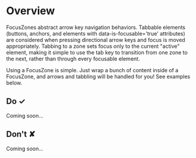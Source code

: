 # Overview
FocusZones abstract arrow key navigation behaviors. Tabbable elements (buttons, anchors, and elements with data-is-focusable&#x3D;&#39;true&#39; attributes) are considered when pressing directional arrow keys and focus is moved appropriately. Tabbing to a zone sets focus only to the current &quot;active&quot; element, making it simple to use the tab key to transition from one zone to the next, rather than through every focusable element.

Using a FocusZone is simple. Just wrap a bunch of content inside of a FocusZone, and arrows and tabbling will be handled for you! See examples below.


## Do &#10003;
Coming soon...

## Don't &#10008;
Coming soon...